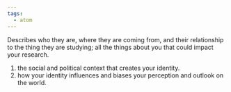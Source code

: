 ```yaml
---
tags:
  - atom
---
```

Describes who they are, where they are coming from, and their relationship to the thing they are studying; all the things about you that could impact your research.
1. the social and political context that creates your identity.
2. how your identity influences and biases your perception and outlook on the world.